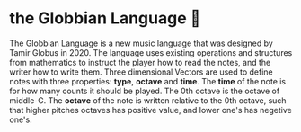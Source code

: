 # the Globbian Language 🔢
The Globbian Language is a new music language that was designed by Tamir Globus in 2020. The language uses existing operations and structures from mathematics to instruct the player how to read the notes, and the writer how to write them. Three dimensional Vectors are used to define notes with three properties: **type**, **octave** and **time**. The **time** of the note is for how many counts it should be played. The 0th octave is the octave of middle-C. The **octave** of the note is written relative to the 0th octave, such that higher pitches octaves has positive value, and lower one's has negetive one's. 
